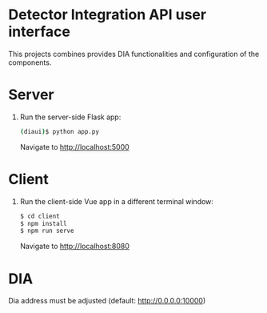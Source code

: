 # Detector Integration API user interface

This projects combines provides DIA functionalities and configuration  of the components.

# Server
1. Run the server-side Flask app:


    ```sh
    (diaui)$ python app.py
    ```

    Navigate to [http://localhost:5000](http://localhost:5000)

# Client
1. Run the client-side Vue app in a different terminal window:

    ```sh
    $ cd client
    $ npm install
    $ npm run serve
    ```

    Navigate to [http://localhost:8080](http://localhost:8080)

# DIA

Dia address must be adjusted (default: http://0.0.0.0:10000)
